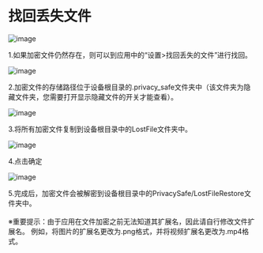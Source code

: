 # 找回丢失文件

![image](https://github.com/kaku2015/PrivacySafeDocs/blob/master/LostFile/1.png)

1.如果加密文件仍然存在，则可以到应用中的“设置>找回丢失的文件”进行找回。

![image](https://github.com/kaku2015/PrivacySafeDocs/blob/master/LostFile/2.png)

2.加密文件的存储路径位于设备根目录的.privacy_safe文件夹中（该文件夹为隐藏文件夹，您需要打开显示隐藏文件的开关才能查看）。

![image](https://github.com/kaku2015/PrivacySafeDocs/blob/master/LostFile/3.png)

3.将所有加密文件复制到设备根目录中的LostFile文件夹中。

![image](https://github.com/kaku2015/PrivacySafeDocs/blob/master/LostFile/4.png)

4.点击确定

![image](https://github.com/kaku2015/PrivacySafeDocs/blob/master/LostFile/5.png)

5.完成后，加密文件会被解密到设备根目录中的PrivacySafe/LostFileRestore文件夹中。
<br><br>※重要提示：由于应用在文件加密之前无法知道其扩展名，因此请自行修改文件扩展名。 例如，将图片的扩展名更改为.png格式，并将视频扩展名更改为.mp4格式。
